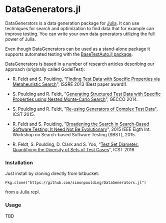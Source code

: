 DataGenerators.jl
============

DataGenerators is a data generation package for [Julia](http://julialang.org/). It can use techniques for search and optimization to find data that for example can improve testing. You can write your own data generators utilizing the full power of Julia.

Even though DataGenerators can be used as a stand-alone package it supports automated testing with the [BaseTestAuto.jl package](http://www.github.com/robertfeldt/BaseTestAuto.jl).

DataGenerators is based in a number of research articles describing our approach (originally called GodelTest):

* R. Feldt and S. Poulding, "[Finding Test Data with Specific Properties via Metaheuristic Search](http://www.robertfeldt.net/publications/feldt_2013_godeltest.html)", ISSRE 2013 (Best paper award!).

* S. Poulding and R. Feldt, "[Generating Structured Test Data with Specific Properties using Nested Monte-Carlo Search](http://www.robertfeldt.net/publications/poulding_2014_godeltest_with_nmcs.html)", GECCO 2014.

* S. Poulding and R. Feldt, "[Re-using Generators of Complex Test Data](http://www.robertfeldt.net/publications/poulding_2015_reusing_generators_complex_test_data.html)", ICST 2015.

* R. Feldt and S. Poulding, "[Broadening the Search in Search-Based Software Testing: It Need Not Be Evolutionary](http://www.robertfeldt.net/publications/feldt_2015_broadening_the_sbst_search.html)", 2015 IEEE Eigth Int. Workshop on Search-based Software Testing (SBST), 2015.

* R. Feldt, S. Poulding, D. Clark and S. Yoo, "[Test Set Diameter: Quantifying the Diversity of Sets of Test Cases](http://www.robertfeldt.net/publications/feldt_2015_test_set_diameter.html)", ICST 2016.

### Installation

Just install by cloning directly from bitbucket:

    Pkg.clone("https://github.com/simonpoulding/DataGenerators.jl")

from a Julia repl.

### Usage

TBD
